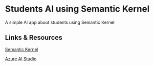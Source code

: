 # Students AI using Semantic Kernel

A simple AI app about students using Semantic Kernel

## Links & Resources

[Semantic Kernel](https://learn.microsoft.com/en-us/semantic-kernel/overview/)

[Azure AI Studio](https://ai.azure.com/)
